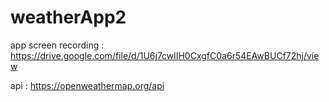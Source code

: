 # weatherApp2

app screen recording :
https://drive.google.com/file/d/1U6j7cwlIH0CxgfC0a6r54EAwBUCf72hj/view

api :
https://openweathermap.org/api
